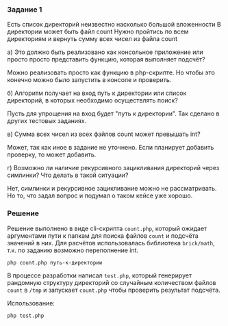 ### Задание 1

Есть список директорий неизвестно насколько большой вложенности
В директории может быть файл count
Нужно пройтись по всем директориям и вернуть сумму всех чисел из файла count

а) Это должно быть реализовано как консольное приложение или просто просто представить функцию, которая выполняет подсчёт?

Можно реализовать просто как функцию в php-скрипте. Но чтобы это конечно можно было запустить в консоле и проверить.

б) Алгоритм получает на вход путь к директории или список директорий, в которых необходимо осуществлять поиск?

Пусть для упрощения на вход будет "путь к директории". Так сделано в других тестовых заданиях.

в) Сумма всех чисел из всех файлов count может превышать int?

Может, так как иное в задание не уточнено. Если планирует добавить проверку, то может добавить.

г) Возможно ли наличие рекурсивного зацикливания директорий через симлинки? Что делать в такой ситуации?

Нет, симлинки и рекурсивное зацикливание можно не рассматривать. Но то, что задал вопрос и подумал о таком кейсе уже хорошо.

### Решение
Решение выполнено в виде cli-скрипта `count.php`, который ожидает аргументами пути к папкам для поиска файлов `count` и подсчёта значений в них. Для расчётов использовалась библиотека `brick/math`, т.к. по заданию возможно переполнение int.

```shell script
php count.php путь-к-директории
```

В процессе разработки написал `test.php`, который генерирует рандомную структуру директорий со случайным количеством файлов `count` в `/tmp` и запускает `count.php` чтобы проверить результат подсчёта.

Использование:
```shell script
php test.php
```
